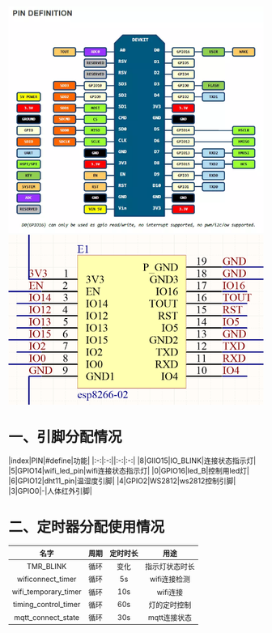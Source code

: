 ![noemcu_IO](https://github.com/sqbbingo/image/blob/master/grand_desig_image/node%E5%BC%95%E8%84%9A.png)
![esp8266-2_IO](https://github.com/sqbbingo/image/blob/master/grand_desig_image/esp8266_io.png)

# 一、引脚分配情况
|index|PIN|#define|功能|
|:-:|:-:||:-:|:-:|
|8|GIIO15|IO_BLINK|连接状态指示灯|
|5|GPIO14|wifi_led_pin|wifi连接状态指示灯|
|0|GPIO16|led_B|控制用led灯|
|6|GPIO12|dht11_pin|温湿度引脚|
|4|GPIO2|WS2812|ws2812控制引脚|
|3|GPIO0|-|人体红外引脚|

# 二、定时器分配使用情况
|名字|周期|定时时长|用途|
|:-:|:-:|:-:|:-:|
|TMR_BLINK|循环|变化|指示灯状态时长|
|wificonnect_timer|循环|5s|wifi连接检测|
|wifi_temporary_timer|循环|10s|wifi连接|
|timing_control_timer|循环|60s|灯的定时控制|
|mqtt_connect_state|循环|30s|mqtt连接状态|
